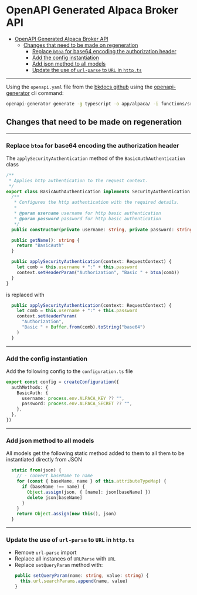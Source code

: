 # OpenAPI Generated Alpaca Broker API

- [OpenAPI Generated Alpaca Broker API](#openapi-generated-alpaca-broker-api)
  - [Changes that need to be made on regeneration](#changes-that-need-to-be-made-on-regeneration)
    - [Replace `btoa` for base64 encoding the authorization header](#replace-btoa-for-base64-encoding-the-authorization-header)
    - [Add the config instantiation](#add-the-config-instantiation)
    - [Add json method to all models](#add-json-method-to-all-models)
    - [Update the use of `url-parse` to `URL` in `http.ts`](#update-the-use-of-url-parse-to-url-in-httpts)

---

Using the `openapi.yaml` file from the [bkdocs github](https://github.com/alpacahq/bkdocs/blob/master/assets/openapi.yaml) using the [openapi-generator](https://openapi-generator.tech) cli command:

```zsh
openapi-generator generate -g typescript -o app/alpaca/ -i functions/src/alpaca/broker/openapi.yaml -p platform=node,snapshot=true,supportsES6=true                         ─╯
```

## Changes that need to be made on regeneration

---

### Replace `btoa` for base64 encoding the authorization header

The `applySecurityAuthentication` method of the `BasicAuthAuthentication` class

```ts
/**
 * Applies http authentication to the request context.
 */
export class BasicAuthAuthentication implements SecurityAuthentication {
  /**
   * Configures the http authentication with the required details.
   *
   * @param username username for http basic authentication
   * @param password password for http basic authentication
   */
  public constructor(private username: string, private password: string) {}

  public getName(): string {
    return "BasicAuth"
  }

  public applySecurityAuthentication(context: RequestContext) {
    let comb = this.username + ":" + this.password
    context.setHeaderParam("Authorization", "Basic " + btoa(comb))
  }
}
```

is replaced with

```ts
  public applySecurityAuthentication(context: RequestContext) {
    let comb = this.username + ":" + this.password
    context.setHeaderParam(
      "Authorization",
      "Basic " + Buffer.from(comb).toString("base64")
    )
  }
```

---

### Add the config instantiation

Add the following config to the `configuration.ts` file

```ts
export const config = createConfiguration({
  authMethods: {
    BasicAuth: {
      username: process.env.ALPACA_KEY ?? "",
      password: process.env.ALPACA_SECRET ?? "",
    },
  },
})
```

---

### Add json method to all models

All models get the following static method added to them to all them to be instantiated directly
from JSON

```ts
  static from(json) {
    // - convert baseName to name
    for (const { baseName, name } of this.attributeTypeMap) {
      if (baseName !== name) {
        Object.assign(json, { [name]: json[baseName] })
        delete json[baseName]
      }
    }
    return Object.assign(new this(), json)
  }
```

---

### Update the use of `url-parse` to `URL` in `http.ts`

- Remove `url-parse` import
- Replace all instances of `URLParse` with `URL`
- Replace `setQueryParam` method with:
  ```ts
  public setQueryParam(name: string, value: string) {
    this.url.searchParams.append(name, value)
  }
  ```
